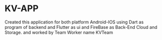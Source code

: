 # KV-APP
Created this application for both platform Android-IOS using Dart as program of backend and Flutter as ui and FireBase as Back-End Cloud and Storage. and worked by Team Worker name KVTeam

